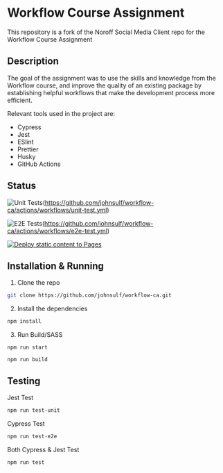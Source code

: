 # Workflow Course Assignment

This repository is a fork of the Noroff Social Media Client repo for the Workflow Course Assignment

## Description

The goal of the assignment was to use the skills and knowledge from the Workflow course, and improve the quality of an existing package by establishing helpful workflows that make the development process more efficient.

Relevant tools used in the project are:

- Cypress
- Jest
- ESlint
- Prettier
- Husky
- GitHub Actions

## Status

![Unit Tests](https://github.com/johnsulf/workflow-ca/actions/workflows/unit-test.yml/badge.svg)(https://github.com/johnsulf/workflow-ca/actions/workflows/unit-test.yml)

![E2E Tests](https://github.com/johnsulf/workflow-ca/actions/workflows/e2e-test.yml/badge.svg)(https://github.com/johnsulf/workflow-ca/actions/workflows/e2e-test.yml)

[![Deploy static content to Pages](https://github.com/johnsulf/workflow-ca/actions/workflows/pages.yml/badge.svg)](https://github.com/johnsulf/workflow-ca/actions/workflows/pages.yml)

## Installation & Running

1. Clone the repo

```bash
git clone https://github.com/johnsulf/workflow-ca.git
```

2. Install the dependencies

```bash
npm install
```

3. Run Build/SASS

```bas
npm run start
```

```bas
npm run build
```

## Testing

Jest Test

```bash
npm run test-unit
```

Cypress Test

```bash
npm run test-e2e
```

Both Cypress & Jest Test

```bash
npm run test
```
